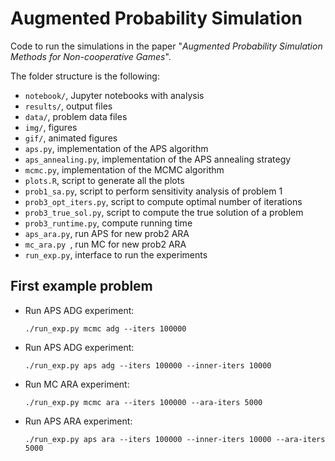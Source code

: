 # Augmented Probability Simulation

Code to run the simulations in the paper "*Augmented Probability Simulation Methods for Non-cooperative Games*".

The folder structure is the following:

  * `notebook/`, Jupyter notebooks with analysis
  * `results/`, output files
  * `data/`, problem data files
  * `img/`, figures
  * `gif/`, animated figures
  * `aps.py`, implementation of the APS algorithm
  * `aps_annealing.py`, implementation of the APS annealing strategy
  * `mcmc.py`, implementation of the MCMC algorithm
  * `plots.R`, script to generate all the plots
  * `prob1_sa.py`, script to perform sensitivity analysis of problem 1
  * `prob3_opt_iters.py`, script to compute optimal number of iterations
  * `prob3_true_sol.py`, script to compute the true solution of a problem
  * `prob3_runtime.py`, compute running time
  * `aps_ara.py`, run APS for new prob2 ARA
  * `mc_ara.py `, run MC for new prob2 ARA
  * `run_exp.py`, interface to run the experiments

First example problem
---------------------

* Run APS ADG experiment:

      ./run_exp.py mcmc adg --iters 100000

* Run APS ADG experiment:

      ./run_exp.py aps adg --iters 100000 --inner-iters 10000

* Run MC ARA experiment:

      ./run_exp.py mcmc ara --iters 100000 --ara-iters 5000

* Run APS ARA experiment:

      ./run_exp.py aps ara --iters 100000 --inner-iters 10000 --ara-iters 5000

